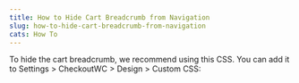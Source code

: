 ```yaml
---
title: How to Hide Cart Breadcrumb from Navigation
slug: how-to-hide-cart-breadcrumb-from-navigation
cats: How To
---
```


 To hide the cart breadcrumb, we recommend using this CSS. You can add it to Settings &gt; CheckoutWC &gt; Design &gt; Custom CSS:

<script src="https://gist.github.com/clifgriffin/075140a94be2711185fd7240412a6fbc.js" type="text/javascript"></script>